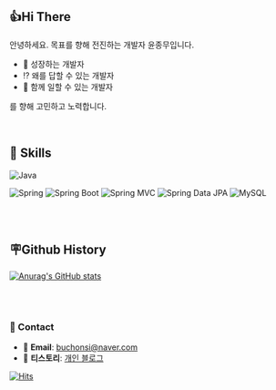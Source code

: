 ## 👍Hi There

안녕하세요. 목표를 향해 전진하는 개발자 윤종무입니다.

* 🌱 성장하는 개발자
* ⁉️ 왜를 답할 수 있는 개발자
* 🙌 함께 일할 수 있는 개발자 

를 향해 고민하고 노력합니다.

<br/>

## 🔨 Skills

![Java](https://img.shields.io/badge/-Java-007396?logo=java&logoColor=white)

![Spring](https://img.shields.io/badge/Spring-6DB33F.svg?&flat&logo=Spring&logoColor=white)
![Spring Boot](https://img.shields.io/badge/-Spring%20Boot-6DB33F?logo=spring%20boot&logoColor=white)
![Spring MVC](https://img.shields.io/badge/-Spring%20MVC-6DB33F)
![Spring Data JPA](https://img.shields.io/badge/-Spring%20Data%20JPA-6DB33F?)
![MySQL](https://img.shields.io/badge/-MySQL-4479A1?logo=mysql&logoColor=white)

<br/>
<br/>

## 🪧Github History 

[![Anurag's GitHub stats](https://github-readme-stats.vercel.app/api?username=buchonsi)](https://github.com/anuraghazra/github-readme-stats)

<br/>
<br/>

### 🤝 Contact

- 📧 **Email**: buchonsi@naver.com
- 📃 **티스토리**: [개인 블로그](https://smaildev.tistory.com/)

[![Hits](https://hits.seeyoufarm.com/api/count/incr/badge.svg?url=https%3A%2F%2Fgithub.com%2Fbuchonsi&count_bg=%23123D64&title_bg=%23555555&icon=&icon_color=%23E7E7E7&title=hits&edge_flat=false)](https://hits.seeyoufarm.com)
